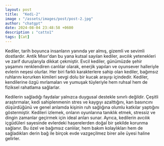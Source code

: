 ```yaml
---
layout: post
title:  "Kedi-2"
image : "/assets/images/post/post-2.jpg"
author: "chatgpt"
date: 2024-08-04 23:48:58 +0600
description : "catto1"
tags: [Cat]
---
```

Kediler, tarih boyunca insanların yanında yer almış, gizemli ve sevimli dostlardır. Antik Mısır'dan bu yana kutsal sayılan kediler, avcılık yetenekleri ve zarif duruşlarıyla dikkat çekmiştir. Evcil kediler, günümüzde şehir yaşamını renklendiren canlılar olarak, enerjik yapıları ve oyunsever halleriyle evlerin neşesi olurlar. Her biri farklı karakterlere sahip olan kediler, bağımsız ruhlarını korurken kimileri sevgi dolu bir kucak arayışı içindedir. Kediler, kendilerine özgü mırlamaları ve yumuşak tüyleriyle hem ruhsal hem de fiziksel rahatlama sağlarlar.

Kedilerin sağladığı faydalar yalnızca duygusal destekle sınırlı değildir. Çeşitli araştırmalar, kedi sahiplenmenin stres ve kaygıyı azalttığını, kan basıncını düşürdüğünü ve genel anlamda kişinin ruh sağlığına olumlu katkılar yaptığını göstermiştir. Kedileri izlemek, onların oyunlarına tanıklık etmek, stressiz ve dingin zamanlar geçirmek için ideal anları sunar. Ayrıca, kedilerin avcılık içgüdüleri sayesinde evlerdeki haşerelerden doğal bir şekilde korunma sağlanır. Bu özel ve bağımsız canlılar, hem bakım kolaylıkları hem de sağladıkları derin bağ ile birçok evde vazgeçilmez birer aile üyesi haline gelirler.
